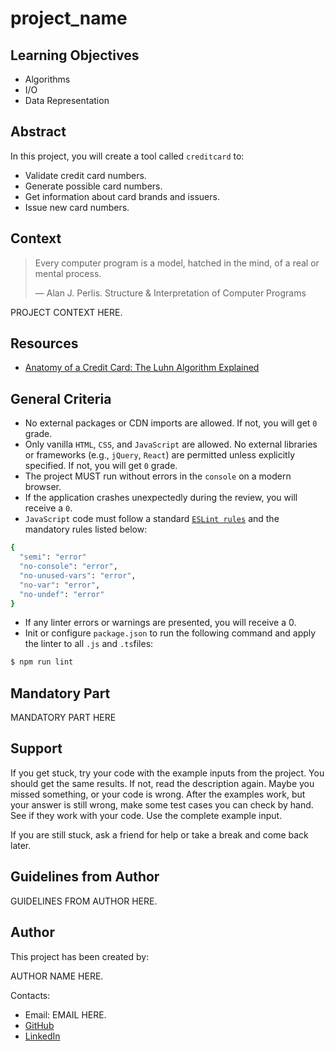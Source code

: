 <!--
    Tip: project name here
-->

# project_name

## Learning Objectives

<!--
    Tip: here you must be a list of learning objectives
    that cover your project
-->

- Algorithms
- I/O
- Data Representation

## Abstract

<!--
    Tip: Write a short description of what student
    will do during this project.
-->

In this project, you will create a tool called `creditcard` to:

- Validate credit card numbers.
- Generate possible card numbers.
- Get information about card brands and issuers.
- Issue new card numbers.

## Context

<!-- Tip: citation is optional -->

> Every computer program is a model, hatched in the mind, of a real or mental process.
>
> — Alan J. Perlis. Structure & Interpretation of Computer Programs

<!--
    Tip: project context here
    Project context is like an onboarding that should explain briefly
    project problem.

    Think of it like ADR's context section which describes problem.
-->

PROJECT CONTEXT HERE.

## Resources

<!-- Tip: useful resources here -->

- [Anatomy of a Credit Card: The Luhn Algorithm Explained](https://www.groundlabs.com/blog/anatomy-of-a-credit-card/)

## General Criteria

<!--
    Tip: general criteria here
    You MUST change this points to align with your project.
-->

- No external packages or CDN imports are allowed. If not, you will get `0` grade.
- Only vanilla `HTML`, `CSS`, and `JavaScript` are allowed. No external libraries or frameworks (e.g., `jQuery`, `React`) are permitted unless explicitly specified. If not, you will get `0` grade.
- The project MUST run without errors in the `console` on a modern browser.
- If the application crashes unexpectedly during the review, you will receive a `0`.
- `JavaScript` code must follow a standard [`ESLint rules`](https://eslint.org/docs/latest/use/getting-started) and the mandatory rules listed below:

```sh
{
  "semi": "error"
  "no-console": "error",
  "no-unused-vars": "error",
  "no-var": "error",
  "no-undef": "error"
}
```

- If any linter errors or warnings are presented, you will receive a 0.
- Init or configure `package.json` to run the following command and apply the linter to all `.js` and `.ts`files:

```sh
$ npm run lint
```

## Mandatory Part

<!--
    Tip: write here what student should do

    Provide project description
    Provide examples
    Provide requirements
-->

MANDATORY PART HERE

## Support

<!--
    Tip: leave this section unchanged.
    This is a static text, which student must read in every project.
-->

If you get stuck, try your code with the example inputs from the project. You should get the same results. If not, read the description again. Maybe you missed something, or your code is wrong. After the examples work, but your answer is still wrong, make some test cases you can check by hand. See if they work with your code. Use the complete example input.

If you are still stuck, ask a friend for help or take a break and come back later.

## Guidelines from Author

<!--
    Tip: this section is optional.
    In case if you want to give some guidelines, write it here.
    If no guidelines provided whole section can be removed.
-->

GUIDELINES FROM AUTHOR HERE.

## Author

This project has been created by:

<!-- Tip: type here author's name, position and company -->
<!-- John Doe, DevOps at Google -->

AUTHOR NAME HERE.

Contacts:

<!--
    Tip: list of contacts to reach the author.
    It can be email, linkedin, telegram, instagram, etc.
-->

- Email: EMAIL HERE.
- [GitHub](https://github.com/LOGIN_HERE/)
- [LinkedIn](https://www.linkedin.com/in/LOGIN_HERE/)
